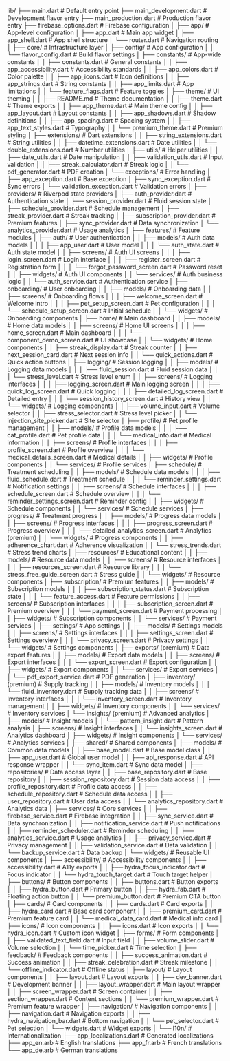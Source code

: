 lib/
├── main.dart                        # Default entry point
├── main_development.dart            # Development flavor entry
├── main_production.dart             # Production flavor entry
├── firebase_options.dart            # Firebase configuration
│
├── app/                             # App-level configuration
│   ├── app.dart                     # Main app widget
│   ├── app_shell.dart               # App shell structure
│   └── router.dart                  # Navigation routing
│
├── core/                            # Infrastructure layer
│   ├── config/                      # App configuration
│   │   └── flavor_config.dart       # Build flavor settings
│   ├── constants/                   # App-wide constants
│   │   ├── constants.dart           # General constants
│   │   ├── app_accessibility.dart   # Accessibility standards
│   │   ├── app_colors.dart          # Color palette
│   │   ├── app_icons.dart           # Icon definitions
│   │   ├── app_strings.dart         # String constants
│   │   ├── app_limits.dart          # App limitations
│   │   └── feature_flags.dart       # Feature toggles
│   ├── theme/                       # UI theming
│   │   ├── README.md                # Theme documentation
│   │   ├── theme.dart               # Theme exports
│   │   ├── app_theme.dart           # Main theme config
│   │   ├── app_layout.dart          # Layout constants
│   │   ├── app_shadows.dart         # Shadow definitions
│   │   ├── app_spacing.dart         # Spacing system
│   │   ├── app_text_styles.dart     # Typography
│   │   └── premium_theme.dart       # Premium styling
│   ├── extensions/                  # Dart extensions
│   │   ├── string_extensions.dart   # String utilities
│   │   ├── datetime_extensions.dart # Date utilities
│   │   └── double_extensions.dart   # Number utilities
│   ├── utils/                       # Helper utilities
│   │   ├── date_utils.dart          # Date manipulation
│   │   ├── validation_utils.dart    # Input validation
│   │   ├── streak_calculator.dart   # Streak logic
│   │   └── pdf_generator.dart       # PDF creation
│   └── exceptions/                  # Error handling
│       ├── app_exception.dart       # Base exception
│       ├── sync_exception.dart      # Sync errors
│       └── validation_exception.dart # Validation errors
│
├── providers/                       # Riverpod state providers
│   ├── auth_provider.dart           # Authentication state
│   ├── session_provider.dart        # Fluid session state
│   ├── schedule_provider.dart       # Schedule management
│   ├── streak_provider.dart         # Streak tracking
│   ├── subscription_provider.dart   # Premium features
│   ├── sync_provider.dart           # Data synchronization
│   └── analytics_provider.dart      # Usage analytics
│
├── features/                        # Feature modules
│   ├── auth/                        # User authentication
│   │   ├── models/                  # Auth data models
│   │   │   ├── app_user.dart        # User model
│   │   │   └── auth_state.dart      # Auth state model
│   │   ├── screens/                 # Auth UI screens
│   │   │   ├── login_screen.dart    # Login interface
│   │   │   ├── register_screen.dart # Registration form
│   │   │   └── forgot_password_screen.dart # Password reset
│   │   ├── widgets/                 # Auth UI components
│   │   └── services/                # Auth business logic
│   │       └── auth_service.dart    # Authentication service
│   ├── onboarding/                  # User onboarding
│   │   ├── models/                  # Onboarding data
│   │   ├── screens/                 # Onboarding flows
│   │   │   ├── welcome_screen.dart  # Welcome intro
│   │   │   ├── pet_setup_screen.dart # Pet configuration
│   │   │   └── schedule_setup_screen.dart # Initial schedule
│   │   └── widgets/                 # Onboarding components
│   ├── home/                        # Main dashboard
│   │   ├── models/                  # Home data models
│   │   ├── screens/                 # Home UI screens
│   │   │   ├── home_screen.dart     # Main dashboard
│   │   │   └── component_demo_screen.dart # UI showcase
│   │   └── widgets/                 # Home components
│   │       ├── streak_display.dart  # Streak counter
│   │       ├── next_session_card.dart # Next session info
│   │       └── quick_actions.dart   # Quick action buttons
│   ├── logging/                     # Session logging
│   │   ├── models/                  # Logging data models
│   │   │   ├── fluid_session.dart   # Fluid session data
│   │   │   └── stress_level.dart    # Stress level enum
│   │   ├── screens/                 # Logging interfaces
│   │   │   ├── logging_screen.dart  # Main logging screen
│   │   │   ├── quick_log_screen.dart # Quick logging
│   │   │   ├── detailed_log_screen.dart # Detailed entry
│   │   │   └── session_history_screen.dart # History view
│   │   └── widgets/                 # Logging components
│   │       ├── volume_input.dart    # Volume selector
│   │       ├── stress_selector.dart # Stress level picker
│   │       └── injection_site_picker.dart # Site selector
│   ├── profile/                     # Pet profile management
│   │   ├── models/                  # Profile data models
│   │   │   ├── cat_profile.dart     # Pet profile data
│   │   │   └── medical_info.dart    # Medical information
│   │   ├── screens/                 # Profile interfaces
│   │   │   ├── profile_screen.dart  # Profile overview
│   │   │   └── medical_details_screen.dart # Medical details
│   │   ├── widgets/                 # Profile components
│   │   └── services/                # Profile services
│   ├── schedule/                    # Treatment scheduling
│   │   ├── models/                  # Schedule data models
│   │   │   ├── fluid_schedule.dart  # Treatment schedule
│   │   │   └── reminder_settings.dart # Notification settings
│   │   ├── screens/                 # Schedule interfaces
│   │   │   ├── schedule_screen.dart # Schedule overview
│   │   │   └── reminder_settings_screen.dart # Reminder config
│   │   ├── widgets/                 # Schedule components
│   │   └── services/                # Schedule services
│   ├── progress/                    # Treatment progress
│   │   ├── models/                  # Progress data models
│   │   ├── screens/                 # Progress interfaces
│   │   │   ├── progress_screen.dart # Progress overview
│   │   │   └── detailed_analytics_screen.dart # Analytics (premium)
│   │   └── widgets/                 # Progress components
│   │       ├── adherence_chart.dart # Adherence visualization
│   │       └── stress_trends.dart   # Stress trend charts
│   ├── resources/                   # Educational content
│   │   ├── models/                  # Resource data models
│   │   ├── screens/                 # Resource interfaces
│   │   │   ├── resources_screen.dart # Resource library
│   │   │   └── stress_free_guide_screen.dart # Stress guide
│   │   └── widgets/                 # Resource components
│   ├── subscription/                # Premium features
│   │   ├── models/                  # Subscription models
│   │   │   ├── subscription_status.dart # Subscription state
│   │   │   └── feature_access.dart  # Feature permissions
│   │   ├── screens/                 # Subscription interfaces
│   │   │   ├── subscription_screen.dart # Premium overview
│   │   │   └── payment_screen.dart  # Payment processing
│   │   ├── widgets/                 # Subscription components
│   │   └── services/                # Payment services
│   ├── settings/                    # App settings
│   │   ├── models/                  # Settings models
│   │   ├── screens/                 # Settings interfaces
│   │   │   ├── settings_screen.dart # Settings overview
│   │   │   └── privacy_screen.dart  # Privacy settings
│   │   └── widgets/                 # Settings components
│   ├── exports/ (premium)           # Data export features
│   │   ├── models/                  # Export data models
│   │   ├── screens/                 # Export interfaces
│   │   │   └── export_screen.dart   # Export configuration
│   │   ├── widgets/                 # Export components
│   │   └── services/                # Export services
│   │       └── pdf_export_service.dart # PDF generation
│   ├── inventory/ (premium)         # Supply tracking
│   │   ├── models/                  # Inventory models
│   │   │   └── fluid_inventory.dart # Supply tracking data
│   │   ├── screens/                 # Inventory interfaces
│   │   │   └── inventory_screen.dart # Inventory management
│   │   ├── widgets/                 # Inventory components
│   │   └── services/                # Inventory services
│   └── insights/ (premium)          # Advanced analytics
│       ├── models/                  # Insight models
│       │   └── pattern_insight.dart # Pattern analysis
│       ├── screens/                 # Insight interfaces
│       │   └── insights_screen.dart # Analytics dashboard
│       ├── widgets/                 # Insight components
│       └── services/                # Analytics services
│
├── shared/                          # Shared components
│   ├── models/                      # Common data models
│   │   ├── base_model.dart          # Base model class
│   │   ├── app_user.dart            # Global user model
│   │   ├── api_response.dart        # API response wrapper
│   │   └── sync_item.dart           # Sync data model
│   ├── repositories/                # Data access layer
│   │   ├── base_repository.dart     # Base repository
│   │   ├── session_repository.dart  # Session data access
│   │   ├── profile_repository.dart  # Profile data access
│   │   ├── schedule_repository.dart # Schedule data access
│   │   ├── user_repository.dart     # User data access
│   │   └── analytics_repository.dart # Analytics data
│   ├── services/                    # Core services
│   │   ├── firebase_service.dart    # Firebase integration
│   │   ├── sync_service.dart        # Data synchronization
│   │   ├── notification_service.dart # Push notifications
│   │   ├── reminder_scheduler.dart  # Reminder scheduling
│   │   ├── analytics_service.dart   # Usage analytics
│   │   ├── privacy_service.dart     # Privacy management
│   │   ├── validation_service.dart  # Data validation
│   │   └── backup_service.dart      # Data backup
│   └── widgets/                     # Reusable UI components
│       ├── accessibility/           # Accessibility components
│       │   ├── accessibility.dart   # A11y exports
│       │   ├── hydra_focus_indicator.dart # Focus indicator
│       │   └── hydra_touch_target.dart # Touch target helper
│       ├── buttons/                 # Button components
│       │   ├── buttons.dart         # Button exports
│       │   ├── hydra_button.dart    # Primary button
│       │   ├── hydra_fab.dart       # Floating action button
│       │   └── premium_button.dart  # Premium CTA button
│       ├── cards/                   # Card components
│       │   ├── cards.dart           # Card exports
│       │   ├── hydra_card.dart      # Base card component
│       │   ├── premium_card.dart    # Premium feature card
│       │   └── medical_data_card.dart # Medical info card
│       ├── icons/                   # Icon components
│       │   ├── icons.dart           # Icon exports
│       │   └── hydra_icon.dart      # Custom icon widget
│       ├── forms/                   # Form components
│       │   ├── validated_text_field.dart # Input field
│       │   ├── volume_slider.dart   # Volume selection
│       │   └── time_picker.dart     # Time selection
│       ├── feedback/                # Feedback components
│       │   ├── success_animation.dart # Success animation
│       │   ├── streak_celebration.dart # Streak milestone
│       │   └── offline_indicator.dart # Offline status
│       ├── layout/                  # Layout components
│       │   ├── layout.dart          # Layout exports
│       │   ├── dev_banner.dart      # Development banner
│       │   ├── layout_wrapper.dart  # Main layout wrapper
│       │   ├── screen_wrapper.dart  # Screen container
│       │   ├── section_wrapper.dart # Content sections
│       │   └── premium_wrapper.dart # Premium feature wrapper
│       ├── navigation/              # Navigation components
│       │   ├── navigation.dart      # Navigation exports
│       │   ├── hydra_navigation_bar.dart # Bottom navigation
│       │   └── pet_selector.dart    # Pet selection
│       └── widgets.dart             # Widget exports
│
└── l10n/                            # Internationalization
    ├── app_localizations.dart       # Generated localizations
    ├── app_en.arb                   # English translations
    ├── app_fr.arb                   # French translations
    └── app_de.arb                   # German translations